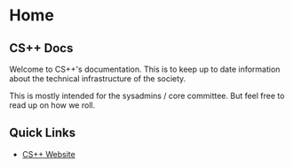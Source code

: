 # Home

## CS++ Docs

Welcome to CS++'s documentation. This is to keep up to date information about the technical infrastructure of the society.

This is mostly intended for the sysadmins / core committee. But feel free to read up on how we roll.

## Quick Links

- [CS++ Website](https://cspp.ie)